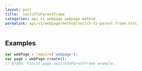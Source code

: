 ```yaml
---
layout: post
title:  switchToParentFrame
categories: api_v1 webpage webpage-method
permalink: api/v1/webpage/method/switch-to-parent-frame.html
---
```


## Examples

```javascript
var webPage = require('webpage');
var page = webPage.create();
// @TODO: Finish page.switchToParentFrame example.
```








